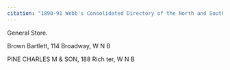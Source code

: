 ```yaml
---
citation: "1890-91 Webb's Consolidated Directory of the North and South Shores Staten Island, p315, ancestry.com."
---
```

General Store.

Brown Bartlett, 114 Broadway, W N B

PINE CHARLES M & SON, 188 Rich ter, W N B
